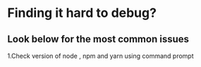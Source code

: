 # Finding it hard to debug?

## Look below for the most common issues

1.Check version of node , npm and yarn using command prompt
